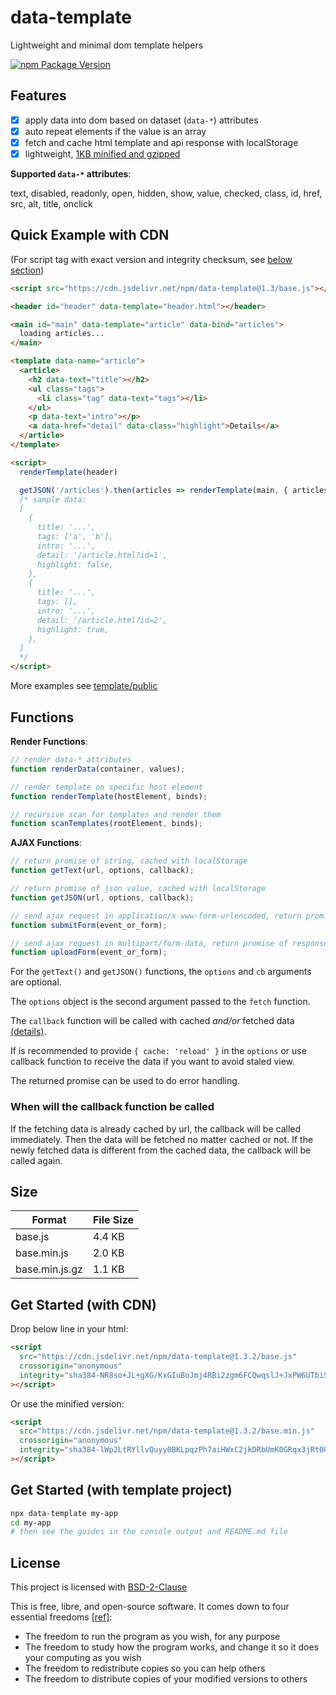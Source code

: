 # data-template

Lightweight and minimal dom template helpers

[![npm Package Version](https://img.shields.io/npm/v/data-template)](https://www.npmjs.com/package/data-template)

## Features

- [x] apply data into dom based on dataset (`data-*`) attributes
- [x] auto repeat elements if the value is an array
- [x] fetch and cache html template and api response with localStorage
- [x] lightweight, [1KB minified and gzipped](#size)

**Supported `data-*` attributes**:

text, disabled, readonly, open, hidden, show, value, checked, class, id, href, src, alt, title, onclick

## Quick Example with CDN

(For script tag with exact version and integrity checksum, see [below section](#get-started-with-cdn))

```html
<script src="https://cdn.jsdelivr.net/npm/data-template@1.3/base.js"></script>

<header id="header" data-template="header.html"></header>

<main id="main" data-template="article" data-bind="articles">
  loading articles...
</main>

<template data-name="article">
  <article>
    <h2 data-text="title"></h2>
    <ul class="tags">
      <li class="tag" data-text="tags"></li>
    </ul>
    <p data-text="intro"></p>
    <a data-href="detail" data-class="highlight">Details</a>
  </article>
</template>

<script>
  renderTemplate(header)

  getJSON('/articles').then(articles => renderTemplate(main, { articles }))
  /* sample data:
  [
    {
      title: '...',
      tags: ['a', 'b'],
      intro: '...',
      detail: '/article.html?id=1',
      highlight: false,
    },
    {
      title: '...',
      tags: [],
      intro: '...',
      detail: '/article.html?id=2',
      highlight: true,
    },
  ]
  */
</script>
```

More examples see [template/public](template/public)

## Functions

**Render Functions**:

```javascript
// render data-* attributes
function renderData(container, values);

// render template on specific host element
function renderTemplate(hostElement, binds);

// recursive scan for templates and render them
function scanTemplates(rootElement, binds);
```

**AJAX Functions**:

```javascript
// return promise of string, cached with localStorage
function getText(url, options, callback);

// return promise of json value, cached with localStorage
function getJSON(url, options, callback);

// send ajax request in application/x-www-form-urlencoded, return promise of response
function submitForm(event_or_form);

// send ajax request in multipart/form-data, return promise of response
function uploadForm(event_or_form);
```

For the `getText()` and `getJSON()` functions, the `options` and `cb` arguments are optional.

The `options` object is the second argument passed to the `fetch` function.

The `callback` function will be called with cached _and/or_ fetched data [(details)](#when-will-the-callback-function-be-called).

If is recommended to provide `{ cache: 'reload' }` in the `options` or use callback function to receive the data if you want to avoid staled view.

The returned promise can be used to do error handling.

### When will the callback function be called

If the fetching data is already cached by url, the callback will be called immediately.
Then the data will be fetched no matter cached or not.
If the newly fetched data is different from the cached data, the callback will be called again.

## Size

| Format         | File Size |
| -------------- | --------- |
| base.js        | 4.4 KB    |
| base.min.js    | 2.0 KB    |
| base.min.js.gz | 1.1 KB    |

## Get Started (with CDN)

Drop below line in your html:

```html
<script
  src="https://cdn.jsdelivr.net/npm/data-template@1.3.2/base.js"
  crossorigin="anonymous"
  integrity="sha384-NR8so+JL+gXG/KxGIuBoJmj4RBi2zgm6FCQwqslJ+JxPW6UTbiSXptjJsCUaq3vG"
></script>
```

Or use the minified version:

```html
<script
  src="https://cdn.jsdelivr.net/npm/data-template@1.3.2/base.min.js"
  crossorigin="anonymous"
  integrity="sha384-lWp2LtRYllvQuyy0BKLpqzPh7aiHWxC2jkDRbUmK0GRqx3jRt0QsXa+B+dSwlsAP"
></script>
```

## Get Started (with template project)

```bash
npx data-template my-app
cd my-app
# then see the guides in the console output and README.md file
```

## License

This project is licensed with [BSD-2-Clause](./LICENSE)

This is free, libre, and open-source software. It comes down to four essential freedoms [[ref]](https://seirdy.one/2021/01/27/whatsapp-and-the-domestication-of-users.html#fnref:2):

- The freedom to run the program as you wish, for any purpose
- The freedom to study how the program works, and change it so it does your computing as you wish
- The freedom to redistribute copies so you can help others
- The freedom to distribute copies of your modified versions to others
